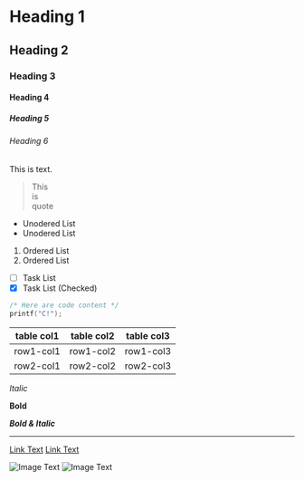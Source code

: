 <!-- Headings -->
# Heading 1
## Heading 2
### Heading 3
#### Heading 4
##### Heading 5
###### Heading 6

<!-- Text -->
This is text.

<!-- Quote -->
> This  
> is  
> quote  

<!-- Unordered List -->
- Unodered List
- Unodered List

<!-- Ordered List --> 
1. Ordered List
2. Ordered List

<!-- Task List, It needs extenson on VSCode to display -->
- [ ] Task List
- [x] Task List (Checked)

<!-- Code Block -->
``` C
/* Here are code content */
printf("C!");
``` 

<!-- Table -->
|table col1|table col2|table col3|
|---|---|---|
|row1-col1|row1-col2|row1-col3|
|row2-col1|row2-col2|row2-col3|

<!-- Font Style-->
_Italic_

**Bold**

***Bold & Italic***

<!-- Divider -->
--- 

<!-- Link -->
[Link Text](Link-URL)
[Link Text](Link-URL "Link Tip")

<!-- Image -->
![Image Text](Image-Path)
![Image Text](Image-Path "Image Tip")
